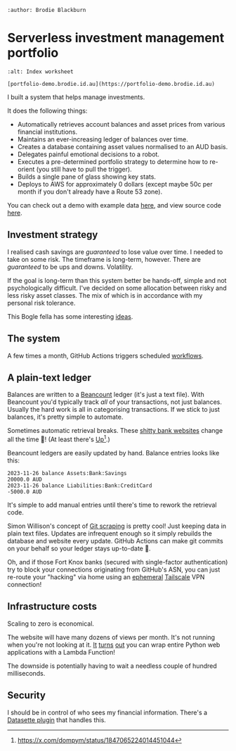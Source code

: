 ```{post} 22 November, 2024
:author: Brodie Blackburn
```
# Serverless investment management portfolio

```{figure} portfolio-demo.png
:alt: Index worksheet

[portfolio-demo.brodie.id.au](https://portfolio-demo.brodie.id.au)
```

I built a system that helps manage investments.

It does the following things:
- Automatically retrieves account balances and asset prices from various financial institutions.
- Maintains an ever-increasing ledger of balances over time.
- Creates a database containing asset values normalised to an AUD basis.
- Delegates painful emotional decisions to a robot.
- Executes a pre-determined portfolio strategy to determine how to re-orient (you still have to pull the trigger).
- Builds a single pane of glass showing key stats.
- Deploys to AWS for approximately 0 dollars (except maybe 50c per month if you don't already have a Route 53 zone).

You can check out a demo with example data [here](https://portfolio-demo.brodie.id.au),
and view source code [here](https://github.com/eidorb/portfolio).


## Investment strategy

I realised cash savings are *guaranteed* to lose value over time.
I needed to take on some risk.
The timeframe is long-term, however.
There are *guaranteed* to be ups and downs. Volatility.

If the goal is long-term than this system better be hands-off, simple and not psychologically difficult.
I've decided on some allocation between risky and less risky asset classes. The mix of which is in accordance with my personal risk tolerance.

This Bogle fella has some interesting [ideas](https://www.bogleheads.org/wiki/Rebalancing).


## The system

A few times a month, GitHub Actions triggers scheduled [workflows](https://github.com/eidorb/portfolio/actions).


## A plain-text ledger

Balances are written to a [Beancount](https://beancount.github.io/) ledger (it's just a text file).
With Beancount you'd typically track *all* of your transactions, not just balances.
Usually the hard work is all in categorising transactions.
If we stick to just balances, it's pretty simple to automate.

Sometimes automatic retrieval breaks.
These [shitty bank websites](https://github.com/eidorb/portfolio/tree/master/portfolio) change all the time 🤣!
(At least there's [Up](https://developer.up.com.au)[^1].)

Beancount ledgers are easily updated by hand. Balance entries looks like this:

```
2023-11-26 balance Assets:Bank:Savings                              20000.0 AUD
2023-11-26 balance Liabilities:Bank:CreditCard                     -5000.0 AUD
```

It's simple to add manual entries until there's time to rework the retrieval code.

Simon Willison's concept of [Git scraping](https://simonwillison.net/2020/Oct/9/git-scraping/) is pretty cool!
Just keeping data in plain text files.
Updates are infrequent enough so it simply rebuilds the database and website every update.
GitHub Actions can make git commits on your behalf so your ledger stays up-to-date 💃.

Oh, and if those Fort Knox banks (secured with single-factor authentication) try to block your connections originating from GitHub's ASN, you can just re-route your "hacking" via home using an [ephemeral](https://github.com/eidorb/portfolio/blob/ddf3d02b21e69e5aa343bfcdeff86d0e1fc91642/.github/workflows/test.yml#L53-L66) [Tailscale](https://tailscale.com) VPN connection!


## Infrastructure costs

Scaling to zero is economical.

The website will have many dozens of views per month.
It's not running when you're not looking at it.
[It](https://github.com/abersheeran/a2wsgi) [turns](https://github.com/adamchainz/apig-wsgi) [out](https://mangum.fastapiexpert.com) you can wrap entire Python web applications with a Lambda Function!

The downside is potentially having to wait a needless couple of hundred milliseconds.


## Security

I should be in control of who sees my financial information. There's a [Datasette plugin](https://datasette.io/plugins/datasette-auth-github) that handles this.

[^1]: <https://x.com/dompym/status/1847065224014451044>
